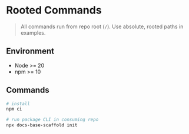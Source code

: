 # Rooted Commands

> All commands run from repo root (`/`). Use absolute, rooted paths in examples.

## Environment
- Node >= 20
- npm >= 10

## Commands
```sh
# install
npm ci

# run package CLI in consuming repo
npx docs-base-scaffold init
```
